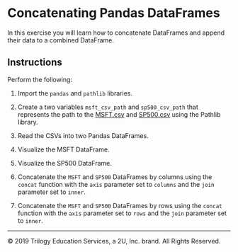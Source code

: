 # Concatenating Pandas DataFrames

In this exercise you will learn how to concatenate DataFrames and append their data to a combined DataFrame.

## Instructions

Perform the following:

1. Import the `pandas` and `pathlib` libraries.

2. Create a two variables `msft_csv_path` and `sp500_csv_path` that represents the path to the [MSFT.csv](Resources/MSFT.csv) and [SP500.csv](Resources/SP500.csv) using the Pathlib library.

3. Read the CSVs into two Pandas DataFrames.

4. Visualize the MSFT DataFrame.

5. Visualize the SP500 DataFrame.

6. Concatenate the `MSFT` and `SP500` DataFrames by columns using the `concat` function with the `axis` parameter set to `columns` and the `join` parameter set to `inner`.

7. Concatenate the `MSFT` and `SP500` DataFrames by rows using the `concat` function with the `axis` parameter set to `rows` and the `join` parameter set to `inner`.

---

© 2019 Trilogy Education Services, a 2U, Inc. brand. All Rights Reserved.

